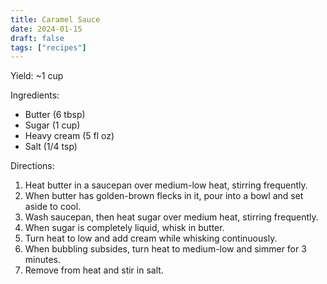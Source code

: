 ```yaml
---
title: Caramel Sauce
date: 2024-01-15
draft: false
tags: ["recipes"]
---
```


Yield: ~1 cup

Ingredients:
- Butter (6 tbsp)
- Sugar (1 cup)
- Heavy cream (5 fl oz)
- Salt (1/4 tsp)

Directions:
1) Heat butter in a saucepan over medium-low heat, stirring frequently.
2) When butter has golden-brown flecks in it, pour into a bowl and set aside to cool.
3) Wash saucepan, then heat sugar over medium heat, stirring frequently.
4) When sugar is completely liquid, whisk in butter.
5) Turn heat to low and add cream while whisking continuously.
6) When bubbling subsides, turn heat to medium-low and simmer for 3 minutes.
7) Remove from heat and stir in salt.
